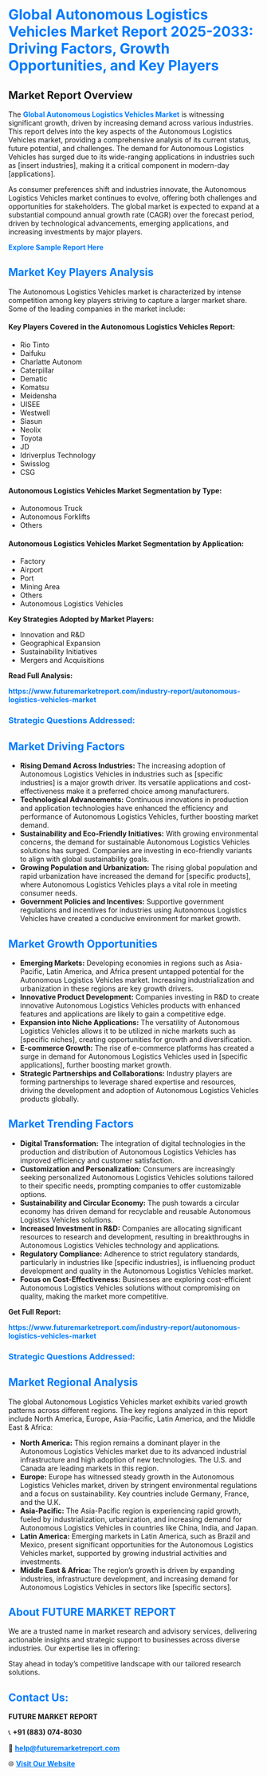 <h1 style="color: #007BFF;">Global Autonomous Logistics Vehicles Market Report 2025-2033: Driving Factors, Growth Opportunities, and Key Players</h1>

<section id="overview">
<h2>Market Report Overview</h2>
<p>The <a href="https://www.futuremarketreport.com/industry-report/autonomous-logistics-vehicles-market" style="color: #007BFF; text-decoration: none;"><strong>Global Autonomous Logistics Vehicles Market</strong></a> is witnessing significant growth, driven by increasing demand across various industries. This report delves into the key aspects of the Autonomous Logistics Vehicles market, providing a comprehensive analysis of its current status, future potential, and challenges. The demand for Autonomous Logistics Vehicles has surged due to its wide-ranging applications in industries such as [insert industries], making it a critical component in modern-day [applications].</p>
<p>As consumer preferences shift and industries innovate, the Autonomous Logistics Vehicles market continues to evolve, offering both challenges and opportunities for stakeholders. The global market is expected to expand at a substantial compound annual growth rate (CAGR) over the forecast period, driven by technological advancements, emerging applications, and increasing investments by major players.</p>
</section>

<section id="overview">
<p><a href="https://www.futuremarketreport.com/request-sample/reportId=111920" style="color: #007BFF; text-decoration: none;"><strong>Explore Sample Report Here</strong></a></p>
</section>

<section id="key-players">
<h2 style="color: #007BFF;">Market Key Players Analysis</h2>
<p>The Autonomous Logistics Vehicles market is characterized by intense competition among key players striving to capture a larger market share. Some of the leading companies in the market include:</p>
<h4>Key Players Covered in the Autonomous Logistics Vehicles Report:</h4>
<ul><li>Rio Tinto</li><li>Daifuku</li><li>Charlatte Autonom</li><li>Caterpillar</li><li>Dematic</li><li>Komatsu</li><li>Meidensha</li><li>UISEE</li><li>Westwell</li><li>Siasun</li><li>Neolix</li><li>Toyota</li><li>JD</li><li>Idriverplus Technology</li><li>Swisslog</li><li>CSG</li></ul>
<h4>Autonomous Logistics Vehicles Market Segmentation by Type:</h4>
<ul><li>Autonomous Truck</li><li>Autonomous Forklifts</li><li>Others</li></ul>

<h4>Autonomous Logistics Vehicles Market Segmentation by Application:</h4>
<ul><li>Factory</li><li>Airport</li><li>Port</li><li>Mining Area</li><li>Others</li><li>Autonomous Logistics Vehicles</li></ul>
<p><strong>Key Strategies Adopted by Market Players:</strong></p>
<ul>
<li>Innovation and R&D</li>
<li>Geographical Expansion</li>
<li>Sustainability Initiatives</li>
<li>Mergers and Acquisitions</li>
</ul>
</section>

<section>
<p><strong>Read Full Analysis: </strong></p><a href="https://www.futuremarketreport.com/industry-report/autonomous-logistics-vehicles-market" style="color: #007BFF; text-decoration: none;"><strong>https://www.futuremarketreport.com/industry-report/autonomous-logistics-vehicles-market</strong></a>
<h3 style="color: #007BFF;">Strategic Questions Addressed:</h3>
</section>

<section id="driving-factors">
<h2 style="color: #007BFF;">Market Driving Factors</h2>
<ul>
<li><strong>Rising Demand Across Industries:</strong> The increasing adoption of Autonomous Logistics Vehicles in industries such as [specific industries] is a major growth driver. Its versatile applications and cost-effectiveness make it a preferred choice among manufacturers.</li>
<li><strong>Technological Advancements:</strong> Continuous innovations in production and application technologies have enhanced the efficiency and performance of Autonomous Logistics Vehicles, further boosting market demand.</li>
<li><strong>Sustainability and Eco-Friendly Initiatives:</strong> With growing environmental concerns, the demand for sustainable Autonomous Logistics Vehicles solutions has surged. Companies are investing in eco-friendly variants to align with global sustainability goals.</li>
<li><strong>Growing Population and Urbanization:</strong> The rising global population and rapid urbanization have increased the demand for [specific products], where Autonomous Logistics Vehicles plays a vital role in meeting consumer needs.</li>
<li><strong>Government Policies and Incentives:</strong> Supportive government regulations and incentives for industries using Autonomous Logistics Vehicles have created a conducive environment for market growth.</li>
</ul>
</section>

<section id="growth-opportunities">
<h2 style="color: #007BFF;">Market Growth Opportunities</h2>
<ul>
<li><strong>Emerging Markets:</strong> Developing economies in regions such as Asia-Pacific, Latin America, and Africa present untapped potential for the Autonomous Logistics Vehicles market. Increasing industrialization and urbanization in these regions are key growth drivers.</li>
<li><strong>Innovative Product Development:</strong> Companies investing in R&D to create innovative Autonomous Logistics Vehicles products with enhanced features and applications are likely to gain a competitive edge.</li>
<li><strong>Expansion into Niche Applications:</strong> The versatility of Autonomous Logistics Vehicles allows it to be utilized in niche markets such as [specific niches], creating opportunities for growth and diversification.</li>
<li><strong>E-commerce Growth:</strong> The rise of e-commerce platforms has created a surge in demand for Autonomous Logistics Vehicles used in [specific applications], further boosting market growth.</li>
<li><strong>Strategic Partnerships and Collaborations:</strong> Industry players are forming partnerships to leverage shared expertise and resources, driving the development and adoption of Autonomous Logistics Vehicles products globally.</li>
</ul>
</section>

<section id="trending-factors">
<h2 style="color: #007BFF;">Market Trending Factors</h2>
<ul>
<li><strong>Digital Transformation:</strong> The integration of digital technologies in the production and distribution of Autonomous Logistics Vehicles has improved efficiency and customer satisfaction.</li>
<li><strong>Customization and Personalization:</strong> Consumers are increasingly seeking personalized Autonomous Logistics Vehicles solutions tailored to their specific needs, prompting companies to offer customizable options.</li>
<li><strong>Sustainability and Circular Economy:</strong> The push towards a circular economy has driven demand for recyclable and reusable Autonomous Logistics Vehicles solutions.</li>
<li><strong>Increased Investment in R&D:</strong> Companies are allocating significant resources to research and development, resulting in breakthroughs in Autonomous Logistics Vehicles technology and applications.</li>
<li><strong>Regulatory Compliance:</strong> Adherence to strict regulatory standards, particularly in industries like [specific industries], is influencing product development and quality in the Autonomous Logistics Vehicles market.</li>
<li><strong>Focus on Cost-Effectiveness:</strong> Businesses are exploring cost-efficient Autonomous Logistics Vehicles solutions without compromising on quality, making the market more competitive.</li>
</ul>
</section>

<section>
<p><strong>Get Full Report: </strong></p><a href="https://www.futuremarketreport.com/industry-report/autonomous-logistics-vehicles-market" style="color: #007BFF; text-decoration: none;"><strong>https://www.futuremarketreport.com/industry-report/autonomous-logistics-vehicles-market</strong></a>
<h3 style="color: #007BFF;">Strategic Questions Addressed:</h3>
</section>


<section id="regional-analysis">
<h2 style="color: #007BFF;">Market Regional Analysis</h2>
<p>The global Autonomous Logistics Vehicles market exhibits varied growth patterns across different regions. The key regions analyzed in this report include North America, Europe, Asia-Pacific, Latin America, and the Middle East & Africa:</p>
<ul>
<li><strong>North America:</strong> This region remains a dominant player in the Autonomous Logistics Vehicles market due to its advanced industrial infrastructure and high adoption of new technologies. The U.S. and Canada are leading markets in this region.</li>
<li><strong>Europe:</strong> Europe has witnessed steady growth in the Autonomous Logistics Vehicles market, driven by stringent environmental regulations and a focus on sustainability. Key countries include Germany, France, and the U.K.</li>
<li><strong>Asia-Pacific:</strong> The Asia-Pacific region is experiencing rapid growth, fueled by industrialization, urbanization, and increasing demand for Autonomous Logistics Vehicles in countries like China, India, and Japan.</li>
<li><strong>Latin America:</strong> Emerging markets in Latin America, such as Brazil and Mexico, present significant opportunities for the Autonomous Logistics Vehicles market, supported by growing industrial activities and investments.</li>
<li><strong>Middle East & Africa:</strong> The region’s growth is driven by expanding industries, infrastructure development, and increasing demand for Autonomous Logistics Vehicles in sectors like [specific sectors].</li>
</ul>
</section>

<footer>
<h2 style="color: #007BFF;">About FUTURE MARKET REPORT</h2>
<p>We are a trusted name in market research and advisory services, delivering actionable insights and strategic support to businesses across diverse industries. Our expertise lies in offering:</p>

<p>Stay ahead in today’s competitive landscape with our tailored research solutions.</p>

<h2 style="color: #007BFF;">Contact Us:</h2>
<p><strong>FUTURE MARKET REPORT</strong></p>
<p>📞 <strong>+91 (883) 074-8030</strong></p>
<p>📧 <strong><a href="mailto:help@futuremarketreport.com" style="color: #007BFF;">help@futuremarketreport.com</a></strong></p>
<p>🌐 <strong><a href="https://www.futuremarketreport.com/" style="color: #007BFF;">Visit Our Website</a></strong></p>
</footer>